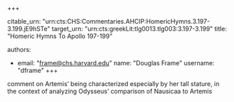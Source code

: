 +++


citable_urn: "urn:cts:CHS:Commentaries.AHCIP:HomericHymns.3.197-3.199.jE9hSTe"
target_urn: "urn:cts:greekLit:tlg0013.tlg003:3.197-3.199"
title: "Homeric Hymns To Apollo 197-199"

authors:
- email: "frame@chs.harvard.edu"
  name: "Douglas Frame"
  username: "dframe"
+++

<p>comment on Artemis’ being characterized especially by her tall stature, in the context of analyzing Odysseus’ comparison of Nausicaa to Artemis</p>